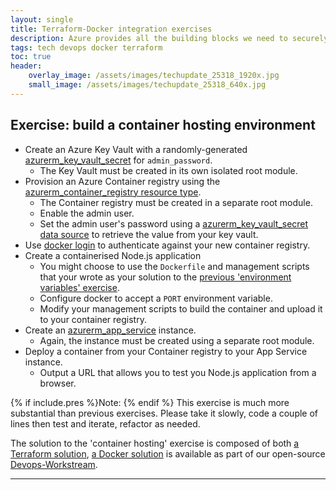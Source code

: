 ```yaml
---
layout: single
title: Terraform-Docker integration exercises
description: Azure provides all the building blocks we need to securely run containers in the Cloud, we just need Terraform to glue them together
tags: tech devops docker terraform
toc: true
header:
    overlay_image: /assets/images/techupdate_25318_1920x.jpg
    small_image: /assets/images/techupdate_25318_640x.jpg
---
```


## Exercise: build a container hosting environment
* Create an Azure Key Vault with a randomly-generated [azurerm_key_vault_secret](https://registry.terraform.io/providers/hashicorp/azurerm/latest/docs/resources/key_vault_secret) for `admin_password`.
    * The Key Vault must be created in its own isolated root module.
* Provision an Azure Container registry using the [azurerm_container_registry resource type](https://registry.terraform.io/providers/hashicorp/azurerm/latest/docs/resources/container_registry).
    * The Container registry must be created in a separate root module.
    * Enable the admin user.
    * Set the admin user's password using a [azurerm_key_vault_secret data source](https://registry.terraform.io/providers/hashicorp/azurerm/latest/docs/data-sources/key_vault_secret) to retrieve the value from your key vault.
* Use [docker login](https://docs.docker.com/engine/reference/commandline/login/) to authenticate against your new container registry.
* Create a containerised Node.js application
    * You might choose to use the `Dockerfile` and management scripts that your wrote as your solution to the [previous 'environment variables' exercise](https://github.com/lightenna/devops-workstream/tree/master/docker/tutorial/03-dockerfile-environment-variables).
    * Configure docker to accept a `PORT` environment variable.
    * Modify your management scripts to build the container and upload it to your container registry.
* Create an [azurerm_app_service](https://registry.terraform.io/providers/hashicorp/azurerm/latest/docs/resources/app_service) instance.
    * Again, the instance must be created using a separate root module.
* Deploy a container from your Container registry to your App Service instance.
    * Output a URL that allows you to test you Node.js application from a browser.

{% if include.pres %}Note: {% endif %}
This exercise is much more substantial than previous exercises.  Please take it slowly, code a couple of lines then test and iterate, refactor as needed.

The solution to the 'container hosting' exercise is composed of both [a Terraform solution](https://github.com/lightenna/devops-workstream/tree/master/terraform/tutorial/12-container-hosting), [a Docker solution](https://github.com/lightenna/devops-workstream/tree/master/docker/tutorial/02-dockerfile-augment) is available as part of our open-source [Devops-Workstream](https://github.com/lightenna/devops-workstream/).

---
